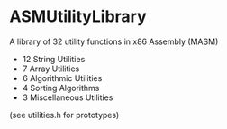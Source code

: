 # ASMUtilityLibrary
A library of 32 utility functions in x86 Assembly (MASM)

- 12 String Utilities
- 7 Array Utilities
- 6 Algorithmic Utilities
- 4 Sorting Algorithms
- 3 Miscellaneous Utilities

(see utilities.h for prototypes)
